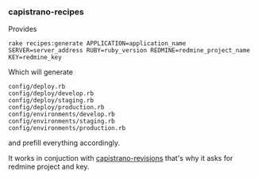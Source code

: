 ### capistrano-recipes

Provides

```
rake recipes:generate APPLICATION=application_name SERVER=server_address RUBY=ruby_version REDMINE=redmine_project_name KEY=redmine_key
```

Which will generate

```
config/deploy.rb
config/deploy/develop.rb
config/deploy/staging.rb
config/deploy/production.rb
config/environments/develop.rb
config/environments/staging.rb
config/environments/production.rb
```

and prefill everything accordingly.

It works in conjuction with [capistrano-revisions](https://github.com/maverick9000/capistrano-revisions) that's why it asks for redmine project and key.

